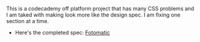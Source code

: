 This is a codecademy off platform project that has many CSS problems and I am taked with making look more like the design spec. I am fixing one section at a time. 

* Here's the completed spec: [Fotomatic](https://static-assets.codecademy.com/Paths/full-stack-career-journey/Fotomatic/fotomatic_spec_landing_v3_.png?_gl=1*h3spko*_gcl_au*MjQwMjkzODkyLjE3MzIxNDM1MTk.*_ga*NzUwMTg4NTQ0LjE3MjUzODYyOTY.*_ga_3LRZM6TM9L*MTczMzk0MzQyNS41NS4xLjE3MzM5NDM4MjUuMjcuMC4w)